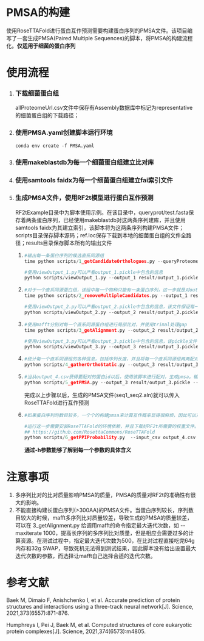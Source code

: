 # PMSA的构建

使用RoseTTAFold进行蛋白互作预测需要构建蛋白序列的PMSA文件。该项目编写了一套生成PMSA(Paired Multiple Sequences)的脚本，将PMSA的构建流程化。**仅适用于细菌的蛋白序列**

# 使用流程

1. ### 下载细菌蛋白组

   allProteomeUrl.csv文件中保存有Assembly数据库中标记为representative的细菌蛋白组的下载路径；

2. ### 使用PMSA.yaml创建脚本运行环境

   ```
   conda env create -f PMSA.yaml
   ```

3. ### 使用makeblastdb为每一个细菌蛋白组建立比对库

4. ### 使用samtools faidx为每一个细菌蛋白组建立fai索引文件

5. ### 生成PMSA文件，使用RF2t模型进行蛋白互作预测

   RF2tExample目录中为脚本使用示例。在该目录中，queryprot/test.fasta保存着两条蛋白序列，已经使用makeblastdb对这两条序列建库，并且使用samtools faidx为其建立索引，该脚本将为这两条序列构建PMSA文件；scripts目录保存脚本源码；ref.loc保存下载到本地的细菌蛋白组的文件全路径；results目录保存脚本所有的输出文件

   1. ```python
      #输出每一条蛋白序列的候选直系同源组
      time python scripts/1_getCandidateOrthologues.py --queryProteome queryprot/test.fasta --species_loc ./ref.loc --output_1 result/output_1.pickle --num_thread 4
      
      #使用viewOutput_1.py可以产看output_1.pickle中包含的信息
      python scripts/viewOutput_1.py --output_1 result/output_1.pickle --savetxt result/output_1.txt
      ```

   2. ```python
      #对于一个直系同源蛋白组，该组中每一个物种只能有一条蛋白序列，这一步就是对output_1.pickle中重复的物种的序列进行处理
      time python scripts/2_removeMultipleCandidates.py --output_1 result/output_1.pickle --queryProteome queryprot/test.fasta --output_2 result/output_2.pickle --num_thread 50
      
      #使用viewOutput_2.py可以产看output_2.pickle中包含的信息，该文件保证每一个同源组中每一个物种只有一条蛋白，并且还保存了序列的信息
      python scripts/viewOutput_2.py --output_2 result/output_2.pickle --savetxt result/output_2.txt
      
      ```

   3. ```python
      #使用mafft分别对每一个直系同源蛋白组进行局部比对，并使用trimal处理gap
      time python scripts/3_getAlignment.py --output_2 result/output_2.pickle  --queryProteome queryprot/test.fasta --output_3 result/output_3.pickle  --num_thread 2
      
      #使用viewOutput_3.py可以产看output_3.pickle中包含的信息，该pickle文件保存有每一个直系同源组的比对后的蛋白序列，第一条是query，后面的蛋白用蛋白组的路径来命名
      python scripts/viewOutput_3.py --output_3 result/output_3.pickle --savetxt result/output_3.txt
      
      ```

   4. ```python
      #统计每一个直系同源组的各种信息，包括序列长度，并且将每一个直系同源组两两配对，输出具有的相同物种的数目，输出为csv
      python scripts/4_gatherOrthoStatic.py --output_3 result/output_3.pickle --output_4_csv result/output_4.csv
      
      ```

   5. ```python
      #当从output_4.csv获得要配对的蛋白id以后，使用该脚本进行配对，生成pmsa。输入seq1的ID和seq2的ID，就能够将相同物种的两条序列合并
      python scripts/5_getPMSA.py --output_3 result/output_3.pickle --seq1 seq_218 --seq2 seq_310 --output_5_aln result/seq1_seq2.aln
      
      ```

      完成以上步骤以后，生成的PMSA文件(seq1_seq2.aln)就可以传入RoseTTAFold进行互作预测

   6. ```python
      #如果蛋白序列的数目较多，一个个的构建pmsa来计算互作概率显得很麻烦，因此可以对output_4.csv进行过滤，选出那些想要用于预测的蛋白对，然后传入6_getPPIProbability.py中批量计算互作概率
      
      #运行这一步需要安装RoseTTAFold的环境依赖，并且下载好RF2t所需要的权重文件。
      ## https://github.com/RosettaCommons/RoseTTAFold
      python scripts/6_getPPIProbability.py  --input_csv output_4.csv --RTF2track RoseTTAFold脚本的路径/network_2track/predict_msa.py --output_3 result/output_3.pickle --save_ppi result/ppiprobability.csv --cpu 0
      
      ```

      **通过-h参数能够了解到每一个参数的具体含义**

# 注意事项

1. 多序列比对的比对质量影响PMSA的质量，PMSA的质量对RF2t的准确性有很大的影响。
2. 不能直接构建长蛋白序列(>300AA)的PMSA文件。当蛋白序列较长，序列数目较大的时候，mafft多序列比对质量较差，导致生成的PMSA的质量较差，可以在 3_getAlignment.py 给调用mafft的命令指定最大迭代次数，如 --maxiterate 1000，提高长序列的多序列比对质量，但是相应会需要过多的计算资源。在测试过程中，指定最大迭代次数为500，在比对过程直接吃完64g内存和32g SWAP，导致死机无法得到测试结果，因此脚本没有给出设置最大迭代次数的参数，而选择让mafft自己选择合适的迭代次数。

# 参考文献

Baek M, Dimaio F, Anishchenko I, et al. Accurate prediction of protein structures and interactions using a three-track neural network[J]. Science, 2021,373(6557):871-876.

Humphreys I, Pei J, Baek M, et al. Computed structures of core eukaryotic protein complexes[J]. Science, 2021,374(6573):m4805.




